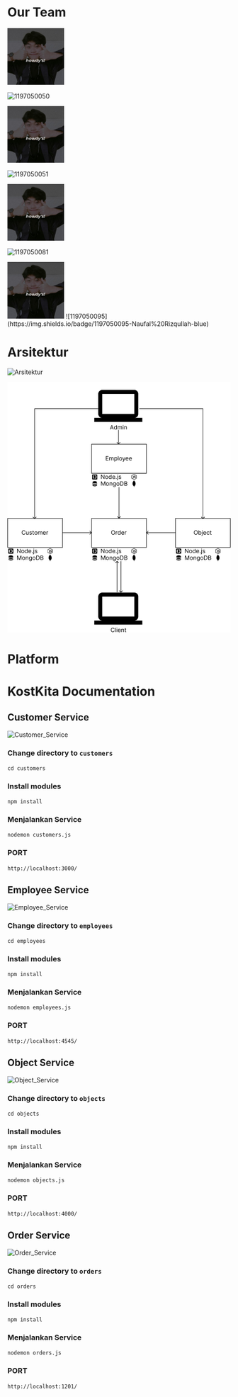 # Our Team
<p>

<img src="assets/teams/muhamad-taopik.jpg" width="128"/>

![1197050050](https://img.shields.io/badge/1197050050-Ikhsan%20Khoerul-blue)

<img src="assets/teams/muhamad-taopik.jpg" width="128"/>

![1197050051](https://img.shields.io/badge/1197050051-Imam%20Firdaus-blue)

<img src="assets/teams/muhamad-taopik.jpg" width="128"/>

<br>

![1197050081](https://img.shields.io/badge/1197050081-Muhamad%20Taopik-blue)

<img src="assets/teams/muhamad-taopik.jpg" width="128"/>
![1197050095](https://img.shields.io/badge/1197050095-Naufal%20Rizqullah-blue)
</p>

# Arsitektur
![Arsitektur](https://img.shields.io/badge/Arsitektur-Kost%20Kita-green)

![Arsitektur_Assets](assets/arsitektur/v2.png)

# Platform

# KostKita Documentation

## Customer Service
![Customer_Service](https://img.shields.io/badge/Customer%20Service-Kost%20Kita-green)

### Change directory to `customers`
```
cd customers
```

### Install modules
```
npm install
```

### Menjalankan Service
```
nodemon customers.js
```

### PORT
```
http://localhost:3000/
```


## Employee Service
![Employee_Service](https://img.shields.io/badge/Employee%20Service-Kost%20Kita-green)

### Change directory to `employees`
```
cd employees
```

### Install modules
```
npm install
```

### Menjalankan Service
```
nodemon employees.js
```

### PORT
```
http://localhost:4545/
```


## Object Service
![Object_Service](https://img.shields.io/badge/Object%20Service-Kost%20Kita-green)

### Change directory to `objects`
```
cd objects
```

### Install modules
```
npm install
```

### Menjalankan Service
```
nodemon objects.js
```

### PORT
```
http://localhost:4000/
```

## Order Service
![Order_Service](https://img.shields.io/badge/Order%20Service-Kost%20Kita-green)

### Change directory to `orders`
```
cd orders
```

### Install modules
```
npm install
```

### Menjalankan Service
```
nodemon orders.js
```

### PORT
```
http://localhost:1201/
```
